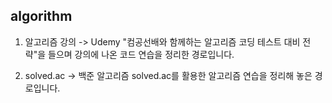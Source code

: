 ## algorithm

1. 알고리즘 강의
   -> Udemy "컴공선배와 함께하는 알고리즘 코딩 테스트 대비 전략"을 들으며 강의에 나온 코드 연습을 정리한 
   경로입니다.

2. solved.ac
   -> 백준 알고리즘 solved.ac를 활용한 알고리즘 연습을 정리해 놓은 경로입니다.
